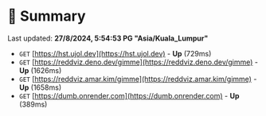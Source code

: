 # 📖 Summary
Last updated: **27/8/2024, 5:54:53 PG "Asia/Kuala_Lumpur"**

- `GET` [https://hst.ujol.dev](https://hst.ujol.dev) - **Up** (729ms)
- `GET` [https://reddviz.deno.dev/gimme](https://reddviz.deno.dev/gimme) - **Up** (1626ms)
- `GET` [https://reddviz.amar.kim/gimme](https://reddviz.amar.kim/gimme) - **Up** (1658ms)
- `GET` [https://dumb.onrender.com](https://dumb.onrender.com) - **Up** (389ms)
